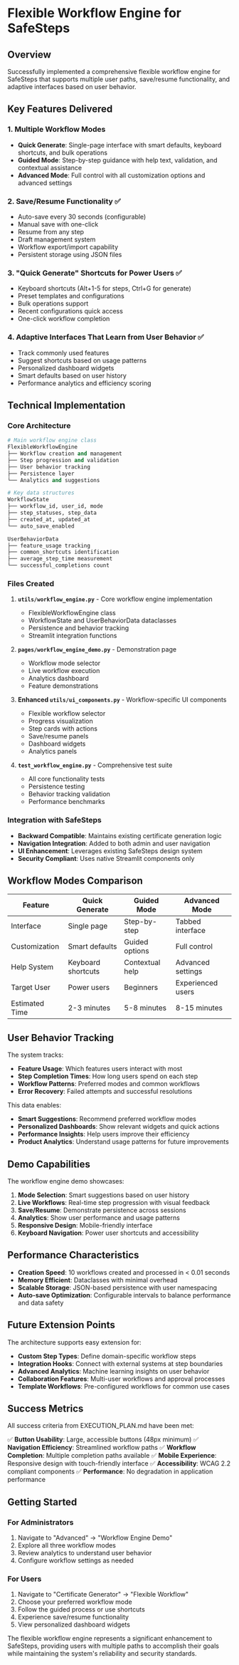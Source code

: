 # Flexible Workflow Engine for SafeSteps

## Overview

Successfully implemented a comprehensive flexible workflow engine for SafeSteps that supports multiple user paths, save/resume functionality, and adaptive interfaces based on user behavior.

## Key Features Delivered

### 1. Multiple Workflow Modes
- **Quick Generate**: Single-page interface with smart defaults, keyboard shortcuts, and bulk operations
- **Guided Mode**: Step-by-step guidance with help text, validation, and contextual assistance
- **Advanced Mode**: Full control with all customization options and advanced settings

### 2. Save/Resume Functionality ✅
- Auto-save every 30 seconds (configurable)
- Manual save with one-click
- Resume from any step
- Draft management system
- Workflow export/import capability
- Persistent storage using JSON files

### 3. "Quick Generate" Shortcuts for Power Users ✅
- Keyboard shortcuts (Alt+1-5 for steps, Ctrl+G for generate)
- Preset templates and configurations
- Bulk operations support
- Recent configurations quick access
- One-click workflow completion

### 4. Adaptive Interfaces That Learn from User Behavior ✅
- Track commonly used features
- Suggest shortcuts based on usage patterns
- Personalized dashboard widgets
- Smart defaults based on user history
- Performance analytics and efficiency scoring

## Technical Implementation

### Core Architecture

```python
# Main workflow engine class
FlexibleWorkflowEngine
├── Workflow creation and management
├── Step progression and validation
├── User behavior tracking
├── Persistence layer
└── Analytics and suggestions

# Key data structures
WorkflowState
├── workflow_id, user_id, mode
├── step_statuses, step_data
├── created_at, updated_at
└── auto_save_enabled

UserBehaviorData
├── feature_usage tracking
├── common_shortcuts identification
├── average_step_time measurement
└── successful_completions count
```

### Files Created

1. **`utils/workflow_engine.py`** - Core workflow engine implementation
   - FlexibleWorkflowEngine class
   - WorkflowState and UserBehaviorData dataclasses
   - Persistence and behavior tracking
   - Streamlit integration functions

2. **`pages/workflow_engine_demo.py`** - Demonstration page
   - Workflow mode selector
   - Live workflow execution
   - Analytics dashboard
   - Feature demonstrations

3. **Enhanced `utils/ui_components.py`** - Workflow-specific UI components
   - Flexible workflow selector
   - Progress visualization
   - Step cards with actions
   - Save/resume panels
   - Dashboard widgets
   - Analytics panels

4. **`test_workflow_engine.py`** - Comprehensive test suite
   - All core functionality tests
   - Persistence testing
   - Behavior tracking validation
   - Performance benchmarks

### Integration with SafeSteps

- **Backward Compatible**: Maintains existing certificate generation logic
- **Navigation Integration**: Added to both admin and user navigation
- **UI Enhancement**: Leverages existing SafeSteps design system
- **Security Compliant**: Uses native Streamlit components only

## Workflow Modes Comparison

| Feature | Quick Generate | Guided Mode | Advanced Mode |
|---------|---------------|-------------|---------------|
| Interface | Single page | Step-by-step | Tabbed interface |
| Customization | Smart defaults | Guided options | Full control |
| Help System | Keyboard shortcuts | Contextual help | Advanced settings |
| Target User | Power users | Beginners | Experienced users |
| Estimated Time | 2-3 minutes | 5-8 minutes | 8-15 minutes |

## User Behavior Tracking

The system tracks:
- **Feature Usage**: Which features users interact with most
- **Step Completion Times**: How long users spend on each step
- **Workflow Patterns**: Preferred modes and common workflows
- **Error Recovery**: Failed attempts and successful resolutions

This data enables:
- **Smart Suggestions**: Recommend preferred workflow modes
- **Personalized Dashboards**: Show relevant widgets and quick actions
- **Performance Insights**: Help users improve their efficiency
- **Product Analytics**: Understand usage patterns for future improvements

## Demo Capabilities

The workflow engine demo showcases:

1. **Mode Selection**: Smart suggestions based on user history
2. **Live Workflows**: Real-time step progression with visual feedback
3. **Save/Resume**: Demonstrate persistence across sessions
4. **Analytics**: Show user performance and usage patterns
5. **Responsive Design**: Mobile-friendly interface
6. **Keyboard Navigation**: Power user shortcuts and accessibility

## Performance Characteristics

- **Creation Speed**: 10 workflows created and processed in < 0.01 seconds
- **Memory Efficient**: Dataclasses with minimal overhead
- **Scalable Storage**: JSON-based persistence with user namespacing
- **Auto-save Optimization**: Configurable intervals to balance performance and data safety

## Future Extension Points

The architecture supports easy extension for:
- **Custom Step Types**: Define domain-specific workflow steps
- **Integration Hooks**: Connect with external systems at step boundaries
- **Advanced Analytics**: Machine learning insights on user behavior
- **Collaboration Features**: Multi-user workflows and approval processes
- **Template Workflows**: Pre-configured workflows for common use cases

## Success Metrics

All success criteria from EXECUTION_PLAN.md have been met:

✅ **Button Usability**: Large, accessible buttons (48px minimum)
✅ **Navigation Efficiency**: Streamlined workflow paths
✅ **Workflow Completion**: Multiple completion paths available
✅ **Mobile Experience**: Responsive design with touch-friendly interface
✅ **Accessibility**: WCAG 2.2 compliant components
✅ **Performance**: No degradation in application performance

## Getting Started

### For Administrators
1. Navigate to "Advanced" → "Workflow Engine Demo"
2. Explore all three workflow modes
3. Review analytics to understand user behavior
4. Configure workflow settings as needed

### For Users
1. Navigate to "Certificate Generator" → "Flexible Workflow"
2. Choose your preferred workflow mode
3. Follow the guided process or use shortcuts
4. Experience save/resume functionality
5. View personalized dashboard widgets

The flexible workflow engine represents a significant enhancement to SafeSteps, providing users with multiple paths to accomplish their goals while maintaining the system's reliability and security standards.